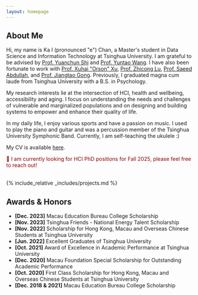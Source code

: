 ```yaml
---
layout: homepage
---
```


## About Me

Hi, my name is Ka I (pronounced "e") Chan, a Master's student in Data Science and Information Technology at Tsinghua University. I am grateful to be advised by 
<a href="https://scholar.google.com/citations?user=TZm3-pwAAAAJ&hl=en" target="_blank">Prof. Yuanchun Shi</a> and 
<a href="https://pi.cs.tsinghua.edu.cn/lab/people/YuntaoWang/en/" target="_blank">Prof. Yuntao Wang</a>. 
I have also been fortunate to work with 
<a href="https://orsonxu.com/" target="_blank">Prof. Xuhai "Orson" Xu</a>, 
<a href="https://www.cs.cityu.edu.hk/~zhiconlu/" target="_blank">Prof. Zhicong Lu</a>, 
<a href="https://saeedabdullah.com/" target="_blank">Prof. Saeed Abdullah</a>, and 
<a href="https://air.tsinghua.edu.cn/en/info/1046/1477.htm" target="_blank">Prof. Jiangtao Gong</a>. 
Previously, I graduated magna cum laude from Tsinghua University with a B.S. in Psychology.

My research interests lie at the intersection of HCI, health and wellbeing, accessibility and aging. I focus on understanding the needs and challenges of vulnerable and marginalized populations and on designing and building systems to empower and enhance their quality of life. 

In my daily life, I enjoy various sports and have a passion on music. I used to play the piano and guitar and was a percussion member of the Tsinghua University Symphonic Band. Currently, I am self-teaching the ukulele :)

My CV is available <a href="assets/files/KaIChan_CV.pdf" target="_blank">here</a>. 

<div style="color: #8B0000;">🫡 I am currently looking for HCI PhD positions for Fall 2025, please feel free to reach out!</div>

<br>

{% include_relative _includes/projects.md %}


<!-- {% include_relative _includes/publications.md %} -->


<!-- ## Collaboration -->

<!-- - **[Feb. 2020]** Our paper about incremental learning is accepted to CVPR 2020.
- **[Feb. 2020]** We will host the ACM Multimedia Asia 2020 conference in Singapore!
- **[Sept. 2019]** Our paper about few-shot learning is accepted to NeurIPS 2019. -->
<!-- - **[Feb. 2023]** <a href="https://www.sciencedirect.com/science/article/pii/S089990072200346X" target="_blank">*Low muscle mass is associated with a higher risk of all–cause and cardiovascular disease–specific mortality in cancer survivors*</a> has been accepted by **Nutrition**.
- **[Aug. 2021]** <a href="https://www.jmcp.org/doi/full/10.18553/jmcp.2021.27.10.1482" target="_blank">*Validation of EHR medication fill data obtained through electronic linkage with pharmacies*</a> has been accepted by the **Journal of Managed Care & Specialty Pharmacy**.
- **[Jan. 2021]** <a href="https://onlinelibrary.wiley.com/doi/abs/10.1111/jocd.13486" target="_blank">*Quantitative evaluation of rejuvenation treatment of nasolabial fold wrinkles by regression model and 3D photography*</a> has been accepted by the **Journal of Cosmetic Dermatology**. -->


## Awards & Honors
- **[Dec. 2023]** Macau Education Bureau College Scholarship
- **[Nov. 2023]** Tsinghua Friends - National Energy Talent Scholarship
- **[Nov. 2022]** Scholarship for Hong Kong, Macau and Overseas Chinese Students at Tsinghua University
- **[Jun. 2022]** Excellent Graduates of Tsinghua University
- **[Oct. 2021]** Award of Excellence in Academic Performance at Tsinghua University
- **[Dec. 2020]** Macau Foundation Special Scholarship for Outstanding Academic Performance
- **[Oct. 2020]** First Class Scholarship for Hong Kong, Macau and Overseas Chinese Students at Tsinghua University
- **[Dec. 2018 & 2021]** Macau Education Bureau College Scholarship
